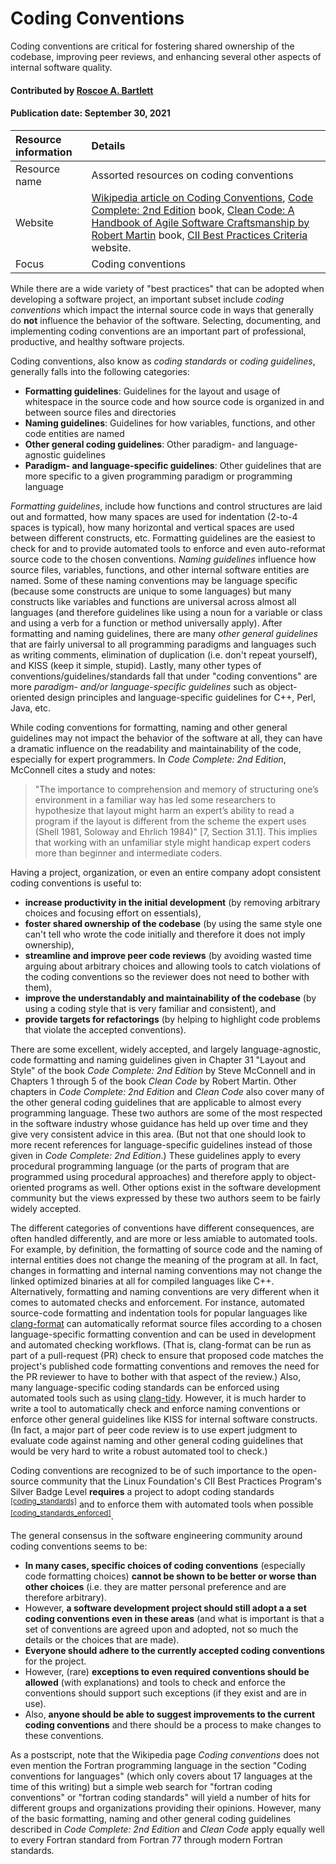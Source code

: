 # Coding Conventions

<!--deck text start-->
Coding conventions are critical for fostering shared ownership of the codebase, improving peer reviews, and enhancing several other aspects of internal software quality.
<!--deck text end-->

#### Contributed by [Roscoe A. Bartlett](https://github.com/bartlettroscoe)

#### Publication date: September 30, 2021

Resource information | Details 
:--- | :--- 
Resource name |  Assorted resources on coding conventions
Website  |  [Wikipedia article on Coding Conventions](https://en.wikipedia.org/wiki/Coding_conventions), [Code Complete: 2nd Edition](https://bssw.io/items/code-complete-a-practical-handbook-of-software-construction) book, [Clean Code: A Handbook of Agile Software Craftsmanship by Robert Martin](https://dl.acm.org/doi/10.5555/1388398) book, [CII Best Practices Criteria](https://bestpractices.coreinfrastructure.org/en/criteria) website.
Focus | Coding conventions

While there are a wide variety of "best practices" that can be adopted when developing a software project, an important subset include *coding conventions* which impact the internal source code in ways that generally do **not** influence the behavior of the software. Selecting, documenting, and implementing coding conventions are an important part of professional, productive, and healthy software projects.

Coding conventions, also know as *coding standards* or *coding guidelines*, generally falls into the following categories:

* **Formatting guidelines**: Guidelines for the layout and usage of whitespace in the source code and how source code is organized in and between source files and directories
* **Naming guidelines**: Guidelines for how variables, functions, and other code entities are named
* **Other general coding guidelines**: Other paradigm- and language-agnostic guidelines 
* **Paradigm- and language-specific guidelines**: Other guidelines that are more specific to a given programming paradigm or programming language

*Formatting guidelines*, include how functions and control structures are laid out and formatted, how many spaces are used for indentation (2-to-4 spaces is typical), how many horizontal and vertical spaces are used between different constructs, etc.
Formatting guidelines are the easiest to check for and to provide automated tools to enforce and even auto-reformat source code to the chosen conventions.
*Naming guidelines* influence how source files, variables, functions, and other internal software entities are named.
Some of these naming conventions may be language specific (because some constructs are unique to some languages) but many constructs like variables and functions are universal across almost all languages (and therefore guidelines like using a noun for a variable or class and using a verb for a function or method universally apply).
After formatting and naming guidelines, there are many *other general guidelines* that are fairly universal to all programming paradigms and languages such as writing comments, elimination of duplication (i.e. don't repeat yourself), and KISS (keep it simple, stupid).
Lastly, many other types of conventions/guidelines/standards fall that under "coding conventions" are more *paradigm- and/or language-specific guidelines* such as object-oriented design principles and language-specific guidelines for C++, Perl, Java, etc.

While coding conventions for formatting, naming and other general guidelines may not impact the behavior of the software at all, they can have a dramatic influence on the readability and maintainability of the code, especially for expert programmers.
In *Code Complete: 2nd Edition*, McConnell cites a study and notes:

> "The importance to comprehension and memory of structuring one’s environment in a familiar way
has led some researchers to hypothesize that layout might harm an expert’s ability to read a program
if the layout is different from the scheme the expert uses (Shell 1981, Soloway and Ehrlich 1984)"
[7, Section 31.1]. This implies that working with an unfamiliar style might handicap expert coders
more than beginner and intermediate coders.

Having a project, organization, or even an entire company adopt consistent coding conventions is useful to:

* **increase productivity in the initial development** (by removing arbitrary choices and focusing effort on essentials),
* **foster shared ownership of the codebase** (by using the same style one can't tell who wrote the code initially and therefore it does not imply ownership),
* **streamline and improve peer code reviews** (by avoiding wasted time arguing about arbitrary choices and allowing tools to catch violations of the coding conventions so the reviewer does not need to bother with them),
* **improve the understandably and maintainability of the codebase** (by using a coding style that is very familiar and consistent), and
* **provide targets for refactorings** (by helping to highlight code problems that violate the accepted conventions).

There are some excellent, widely accepted, and largely language-agnostic, code formatting and naming guidelines given in Chapter 31 "Layout and Style" of the book *Code Complete: 2nd Edition* by Steve McConnell and in Chapters 1 through 5 of the book *Clean Code* by Robert Martin.
Other chapters in *Code Complete: 2nd Edition* and *Clean Code* also cover many of the other general coding guidelines that are applicable to almost every programming language.
These two authors are some of the most respected in the software industry whose guidance has held up over time and they give very consistent advice in this area.
(But not that one should look to more recent references for language-specific guidelines instead of those given in *Code Complete: 2nd Edition*.)
These guidelines apply to every procedural programming language (or the parts of program that are programmed using procedural approaches) and therefore apply to object-oriented programs as well.
Other options exist in the software development community but the views expressed by these two authors seem to be fairly widely accepted.

The different categories of conventions have different consequences, are often handled differently, and are more or less amiable to automated tools.
For example, by definition, the formatting of source code and the naming of internal entities does not change the meaning of the program at all.
In fact, changes in formatting and internal naming conventions may not change the linked optimized binaries at all for compiled languages like C++.
Alternatively, formatting and naming conventions are very different when it comes to automated checks and enforcement.
For instance, automated source-code formatting and indentation tools for popular languages like [clang-format](https://clang.llvm.org/docs/ClangFormat.html) can automatically reformat source files according to a chosen language-specific formatting convention and can be used in development and automated checking workflows.
(That is, clang-format can be run as part of a pull-request (PR) check to ensure that proposed code matches the project's published code formatting conventions and removes the need for the PR reviewer  to have to bother with that aspect of the review.)
Also, many language-specific coding standards can be enforced using automated tools such as using [clang-tidy](https://clang.llvm.org/extra/clang-tidy/).
However, it is much harder to write a tool to automatically check and enforce naming conventions or enforce other general guidelines like KISS for internal software constructs.
(In fact, a major part of peer code review is to use expert judgment to evaluate code against naming and other general coding guidelines that would be very hard to write a robust automated tool to check.)

Coding conventions are recognized to be of such importance to the open-source community that the Linux Foundation's CII Best Practices Program's Silver Badge Level **requires** a project to adopt coding standards <sup>[[coding_standards]](https://bestpractices.coreinfrastructure.org/en/criteria?details=true&rationale=true#1.coding_standards)</sup> and to enforce them with automated tools when possible <sup>[[coding_standards_enforced]](https://bestpractices.coreinfrastructure.org/en/criteria?details=true&rationale=true#1.coding_standards_enforced)</sup>.

The general consensus in the software engineering community around coding conventions seems to be:

* **In many cases, specific choices of coding conventions** (especially code formatting choices) **cannot be shown to be better or worse than other choices** (i.e. they are matter personal preference and are therefore arbitrary).
* However, **a software development project should still adopt a a set coding conventions even in these areas** (and what is important is that a set of conventions are agreed upon and adopted, not so much the details or the choices that are made).
* **Everyone should adhere to the currently accepted coding conventions** for the project.
* However, (rare) **exceptions to even required conventions should be allowed** (with explanations) and tools to check and enforce the conventions should support such exceptions (if they exist and are in use). 
* Also, **anyone should be able to suggest improvements to the current coding conventions** and there should be a process to make changes to these conventions.

As a postscript, note that the Wikipedia page *Coding conventions* does not even mention the Fortran programming language in the section "Coding conventions for languages" (which only covers about 17 languages at the time of this writing) but a simple web search for "fortran coding conventions" or "fortran coding standards" will yield a number of hits for different groups and organizations providing their opinions.
However, many of the basic formatting, naming and other general coding guidelines described in *Code Complete: 2nd Edition* and *Clean Code* apply equally well to every Fortran standard from Fortran 77 through modern Fortran standards.

<!---
Publish: yes
Pinned: no
Topics: Software engineering, refactoring, design
RSS update: 2021-09-???
--->
